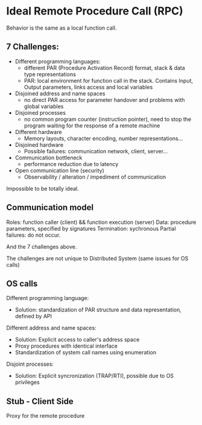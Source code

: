 # Ideal Remote Procedure Call (RPC)

Behavior is the same as a local function call.

## 7 Challenges:

-   Different programming languages:
    -   different PAR (Procedure Activation Record) format, stack & data type representations
    -   PAR: local environment for function call in the stack. Contains Input, Output parameters, links access and local variables
-   Disjoined address and name spaces
    -   no direct PAR access for parameter handover and problems with global variables
-   Disjoined processes
    -   no common program counter (instruction pointer), need to stop the program waiting for the response of a remote machine
-   Different hardware
    -   Memory layouts, character encoding, number representations...
-   Disjoined hardware
    -   Possible failures: communication network, client, server...
-   Communication bottleneck
    -   performance reduction due to latency
-   Open communication line (security)
    -   Observability / alteration / impediment of communication

Impossible to be totally ideal.

## Communication model

Roles: function caller (client) && function execution (server)
Data: procedure parameters, specified by signatures
Termination: sychronous
Partial failures: do not occur.

And the 7 challenges above.

The challenges are not unique to Distributed System (same issues for OS calls)

## OS calls

Different programming language:

-   Solution: standardization of PAR structure and data representation, defined by API

Different address and name spaces:

-   Solution: Explicit access to caller's address space
-   Proxy procedures with identical interface
-   Standardization of system call names using enumeration

Disjoint processes:

-   Solution: Explicit syncronization (TRAP/RTI), possible due to OS privileges

## Stub - Client Side

Proxy for the remote procedure


